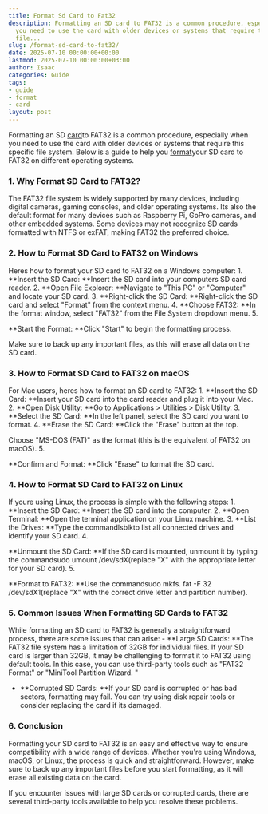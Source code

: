 ```yaml
---
title: Format Sd Card to Fat32
description: Formatting an SD card to FAT32 is a common procedure, especially when
  you need to use the card with older devices or systems that require this specific
  file...
slug: /format-sd-card-to-fat32/
date: 2025-07-10 00:00:00+00:00
lastmod: 2025-07-10 00:00:00+03:00
author: Isaac
categories: Guide
tags:
- guide
- format
- card
layout: post
---
```

Formatting an SD [card](https://pestpolicy.com/best-graphics-card-for-music-production/)to FAT32 is a common procedure, especially when you need to use the card with older devices or systems that require this specific file system. Below is a guide to help you [format](https://pestpolicy.com/how-to-format-sd-card-to-fat32/)your SD card to FAT32 on different operating systems.

###  1. Why Format SD Card to FAT32?

The FAT32 file system is widely supported by many devices, including digital cameras, gaming consoles, and older operating systems. Its also the default format for many devices such as Raspberry Pi, GoPro cameras, and other embedded systems. Some devices may not recognize SD cards formatted with NTFS or exFAT, making FAT32 the preferred choice.

###  2. How to Format SD Card to FAT32 on Windows

Heres how to format your SD card to FAT32 on a Windows computer: 1. **Insert the SD Card: **Insert the SD card into your computers SD card reader. 2. **Open File Explorer: **Navigate to "This PC" or "Computer" and locate your SD card. 3. **Right-click the SD Card: **Right-click the SD card and select "Format" from the context menu. 4. **Choose FAT32: **In the format window, select "FAT32" from the File System dropdown menu. 5.

**Start the Format: **Click "Start" to begin the formatting process.

Make sure to back up any important files, as this will erase all data on the SD card.

###  3. How to Format SD Card to FAT32 on macOS

For Mac users, heres how to format an SD card to FAT32: 1. **Insert the SD Card: **Insert your SD card into the card reader and plug it into your Mac. 2. **Open Disk Utility: **Go to Applications > Utilities > Disk Utility. 3. **Select the SD Card: **In the left panel, select the SD card you want to format. 4. **Erase the SD Card: **Click the "Erase" button at the top.

Choose "MS-DOS (FAT)" as the format (this is the equivalent of FAT32 on macOS). 5.

**Confirm and Format: **Click "Erase" to format the SD card.

###  4. How to Format SD Card to FAT32 on Linux

If youre using Linux, the process is simple with the following steps: 1. **Insert the SD Card: **Insert the SD card into the computer. 2. **Open Terminal: **Open the terminal application on your Linux machine. 3. **List the Drives: **Type the commandlsblkto list all connected drives and identify your SD card. 4.

**Unmount the SD Card: **If the SD card is mounted, unmount it by typing the commandsudo umount /dev/sdX(replace "X" with the appropriate letter for your SD card). 5.

**Format to FAT32: **Use the commandsudo mkfs. fat -F 32 /dev/sdX1(replace "X" with the correct drive letter and partition number).

###  5. Common Issues When Formatting SD Cards to FAT32

While formatting an SD card to FAT32 is generally a straightforward process, there are some issues that can arise: - **Large SD Cards: **The FAT32 file system has a limitation of 32GB for individual files. If your SD card is larger than 32GB, it may be challenging to format it to FAT32 using default tools. In this case, you can use third-party tools such as "FAT32 Format" or "MiniTool Partition Wizard. "

- **Corrupted SD Cards: **If your SD card is corrupted or has bad sectors, formatting may fail. You can try using disk repair tools or consider replacing the card if its damaged.

###  6. Conclusion

Formatting your SD card to FAT32 is an easy and effective way to ensure compatibility with a wide range of devices. Whether you're using Windows, macOS, or Linux, the process is quick and straightforward. However, make sure to back up any important files before you start formatting, as it will erase all existing data on the card.

If you encounter issues with large SD cards or corrupted cards, there are several third-party tools available to help you resolve these problems.